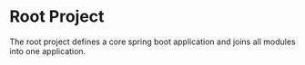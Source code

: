 # Root Project

The root project defines a core spring boot application and joins all modules into one application.